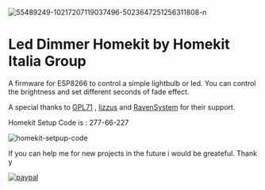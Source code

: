 <a><img src="https://i.ibb.co/Gs5KP1H/55489249-10217207119037496-5023647251256311808-n.jpg" alt="55489249-10217207119037496-5023647251256311808-n" border="0"></a>

# Led Dimmer Homekit by Homekit Italia Group

A firmware for ESP8266 to control a simple lightbulb or led. 
You can control the brightness and set different seconds of fade effect.

A special thanks to [GPL71](https://github.com/GPL71) , [lizzus](https://github.com/lizzus) and [RavenSystem](https://github.com/RavenSystem) for their support.

Homekit Setup Code is : 277-66-227

<a><img src="https://i.ibb.co/kKHKXWW/qrcode.png" alt="homekit-setpup-code" border="0"></a>

If you can help me for new projects in the future i would be greateful. Thank y

[![paypal](https://www.paypalobjects.com/en_US/IT/i/btn/btn_donateCC_LG.gif)](https://www.paypal.com/cgi-bin/webscr?cmd=_s-xclick&hosted_button_id=WKPEBA4PLFKXU&source=url)
